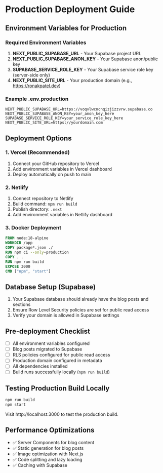 # Production Deployment Guide

## Environment Variables for Production

### Required Environment Variables

1. **NEXT_PUBLIC_SUPABASE_URL** - Your Supabase project URL
2. **NEXT_PUBLIC_SUPABASE_ANON_KEY** - Your Supabase anon/public key  
3. **SUPABASE_SERVICE_ROLE_KEY** - Your Supabase service role key (server-side only)
4. **NEXT_PUBLIC_SITE_URL** - Your production domain (e.g., https://ronakpatel.dev)

### Example .env.production

```env
NEXT_PUBLIC_SUPABASE_URL=https://voqvlwcncnqizjizzvrw.supabase.co
NEXT_PUBLIC_SUPABASE_ANON_KEY=your_anon_key_here
SUPABASE_SERVICE_ROLE_KEY=your_service_role_key_here
NEXT_PUBLIC_SITE_URL=https://yourdomain.com
```

## Deployment Options

### 1. Vercel (Recommended)

1. Connect your GitHub repository to Vercel
2. Add environment variables in Vercel dashboard
3. Deploy automatically on push to main

### 2. Netlify

1. Connect repository to Netlify
2. Build command: `npm run build`
3. Publish directory: `.next`
4. Add environment variables in Netlify dashboard

### 3. Docker Deployment

```dockerfile
FROM node:18-alpine
WORKDIR /app
COPY package*.json ./
RUN npm ci --only=production
COPY . .
RUN npm run build
EXPOSE 3000
CMD ["npm", "start"]
```

## Database Setup (Supabase)

1. Your Supabase database should already have the blog posts and sections
2. Ensure Row Level Security policies are set for public read access
3. Verify your domain is allowed in Supabase settings

## Pre-deployment Checklist

- [ ] All environment variables configured
- [ ] Blog posts migrated to Supabase
- [ ] RLS policies configured for public read access
- [ ] Production domain configured in metadata
- [ ] All dependencies installed
- [ ] Build runs successfully locally (`npm run build`)

## Testing Production Build Locally

```bash
npm run build
npm start
```

Visit http://localhost:3000 to test the production build.

## Performance Optimizations

- ✅ Server Components for blog content
- ✅ Static generation for blog posts  
- ✅ Image optimization with Next.js
- ✅ Code splitting and lazy loading
- ✅ Caching with Supabase 